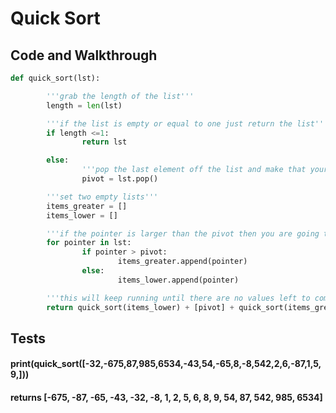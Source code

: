 # Quick Sort

## Code and Walkthrough
```python
def quick_sort(lst):

        '''grab the length of the list'''
        length = len(lst)

        '''if the list is empty or equal to one just return the list'''
        if length <=1:
                return lst

        else:
                '''pop the last element off the list and make that your pivot'''
                pivot = lst.pop()

        '''set two empty lists'''
        items_greater = []
        items_lower = []

        '''if the pointer is larger than the pivot then you are going to put the pointer value in the items_greater list, if it were less than then the value would go into the items_lower list'''
        for pointer in lst:
                if pointer > pivot:
                        items_greater.append(pointer)
                else:
                        items_lower.append(pointer)

        '''this will keep running until there are no values left to compare and return all the values in sorted order'''
        return quick_sort(items_lower) + [pivot] + quick_sort(items_greater)
```


## Tests

#### print(quick_sort([-32,-675,87,985,6534,-43,54,-65,8,-8,542,2,6,-87,1,5,9,]))

#### returns [-675, -87, -65, -43, -32, -8, 1, 2, 5, 6, 8, 9, 54, 87, 542, 985, 6534]